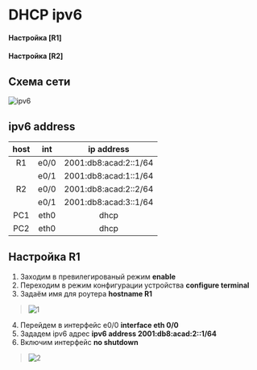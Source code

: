 # DHCP ipv6


#### Настройка [R1]
#### Настройка [R2]

## Схема сети

![ipv6](https://user-images.githubusercontent.com/112701413/193928748-a9eab94c-1479-4985-905b-4e1732a61fce.jpg)


  ## ipv6 address 
host | int | ip address |
:----:  | :----------: | :----: | 
R1 | e0/0 |2001:db8:acad:2::1/64 |
| | e0/1 | 2001:db8:acad:1::1/64 |
R2 | e0/0 | 2001:db8:acad:2::2/64 |
| | e0/1 | 2001:db8:acad:3::1/64 |
PC1 | eth0 | dhcp |
PC2 | eth0 | dhcp |

## Настройка R1
1. Заходим в превилегированый режим **enable**
2. Переходим в режим конфигурации устройства **configure terminal**
3. Задаём имя для роутера **hostname R1**
>![1](https://user-images.githubusercontent.com/112701413/194334686-025df8c6-a8ea-43d3-ba4b-909d7d871875.jpg)
4. Перейдем в интерфейс e0/0 **interface eth 0/0**
5. Зададем ipv6 адрес **ipv6 address 2001:db8:acad:2::1/64**
6. Включим интерфейс **no shutdown**
>![2](https://user-images.githubusercontent.com/112701413/194335846-e1c543bb-0e6a-458f-bb43-c6eb23a07927.jpg)
